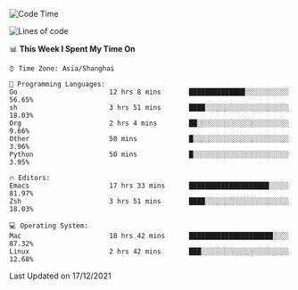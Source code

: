 <!--START_SECTION:waka-->
![Code Time](http://img.shields.io/badge/Code%20Time-498%20hrs%2025%20mins-blue)

![Lines of code](https://img.shields.io/badge/From%20Hello%20World%20I%27ve%20Written-22%20Thousand%20lines%20of%20code-blue)

📊 **This Week I Spent My Time On** 

```text
⌚︎ Time Zone: Asia/Shanghai

💬 Programming Languages: 
Go                       12 hrs 8 mins       ██████████████░░░░░░░░░░░   56.65% 
sh                       3 hrs 51 mins       ████░░░░░░░░░░░░░░░░░░░░░   18.03% 
Org                      2 hrs 4 mins        ██░░░░░░░░░░░░░░░░░░░░░░░   9.66% 
Other                    50 mins             █░░░░░░░░░░░░░░░░░░░░░░░░   3.96% 
Python                   50 mins             █░░░░░░░░░░░░░░░░░░░░░░░░   3.95%

🔥 Editors: 
Emacs                    17 hrs 33 mins      ████████████████████░░░░░   81.97% 
Zsh                      3 hrs 51 mins       ████░░░░░░░░░░░░░░░░░░░░░   18.03%

💻 Operating System: 
Mac                      18 hrs 42 mins      █████████████████████░░░░   87.32% 
Linux                    2 hrs 42 mins       ███░░░░░░░░░░░░░░░░░░░░░░   12.68%

```


 Last Updated on 17/12/2021
<!--END_SECTION:waka-->
